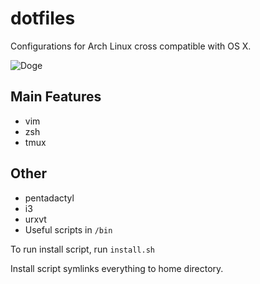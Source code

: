 # dotfiles

Configurations for Arch Linux cross compatible with OS X.

![Doge](http://i.imgur.com/5N3IEq2.jpg)

## Main Features
- vim
- zsh
- tmux

## Other
- pentadactyl
- i3
- urxvt
- Useful scripts in `/bin`

To run install script, run `install.sh`

Install script symlinks everything to home directory.

<!--**Preview:**-->

<!--![Setup Preview](http://puu.sh/ksBvi/787f89f27a.png "Setup")-->
